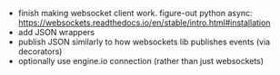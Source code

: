 - finish making websocket client work. figure-out python async: https://websockets.readthedocs.io/en/stable/intro.html#installation
- add JSON wrappers
- publish JSON similarly to how websockets lib publishes events (via decorators)
- optionally use engine.io connection (rather than just websockets)
